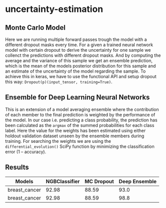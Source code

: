 # uncertainty-estimation

## Monte Carlo Model
Here we are running multiple forward passes trough the model with a different dropout masks every time. For a given a trained neural network model 
with certain dropout to derive the uncertainty for one sample we collenct the predictions with different dropout masks.
And by computing the average and the variance of this sample we get an ensemble prediction, which is the mean of the models posterior distribution for this sample and an estimate of the uncertainty of the model regarding the sample.
To achieve this in keras, we have to use the functional API and setup dropout this way: `Dropout(p)(input_tensor, training=True)`.

## Ensemble for Deep Learning Neural Networks
This is an extension of a model averaging ensemble where the contribution of each member to the final prediction is weighted by the performance of the model. In our case i.e. predicting a class probability, the prediction has been calculated as the `argmax` of the summed probabilities for each class label.
Here the value for the weights has been estimated using either holdout validation dataset unseen by the ensemble members during training. For searching the weights we are using the `differential_evolution()` SciPy function by minimizing the classification error (1 – accuracy).

## Results
Models | NGBClassifier | MC Dropout | Deep Ensemble 
--- | --- | --- | --- 
breast_cancer | 92.98 | 88.59 | 93.0 
breast_cancer | 92.98 | 88.59 | 98.8 
